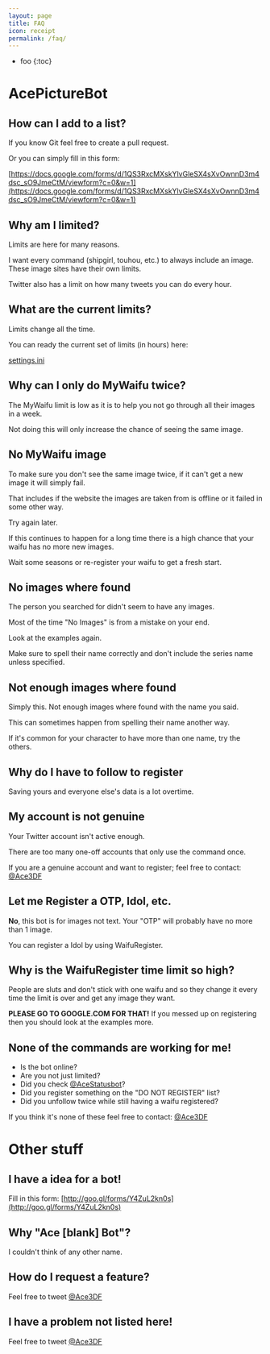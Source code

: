 ```yaml
---
layout: page
title: FAQ
icon: receipt
permalink: /faq/
---
```


* foo
{:toc}


# AcePictureBot

## How can I add to a list?

If you know Git feel free to create a pull request.

Or you can simply fill in this form:

[https://docs.google.com/forms/d/1QS3RxcMXskYlvGleSX4sXvOwnnD3m4dsc_sO9JmeCtM/viewform?c=0&w=1](https://docs.google.com/forms/d/1QS3RxcMXskYlvGleSX4sXvOwnnD3m4dsc_sO9JmeCtM/viewform?c=0&w=1)

## Why am I limited?

Limits are here for many reasons.

I want every command (shipgirl, touhou, etc.) to always include an image. These image sites have their own limits.

Twitter also has a limit on how many tweets you can do every hour.

## What are the current limits?

Limits change all the time.

You can ready the current set of limits (in hours) here:

[settings.ini](https://github.com/ace3df/AcePictureBot/blob/master/settings.ini)


## Why can I only do MyWaifu twice?

The MyWaifu limit is low as it is to help you not go through all their images in a week.

Not doing this will only increase the chance of seeing the same image.

## No MyWaifu image

To make sure you don't see the same image twice, if it can't get a new image it will simply fail.

That includes if the website the images are taken from is offline or it failed in some other way.

Try again later.

If this continues to happen for a long time there is a high chance that your waifu has no more new images.

Wait some seasons or re-register your waifu to get a fresh start.

## No images where found

The person you searched for didn't seem to have any images.

Most of the time "No Images" is from a mistake on your end.

Look at the examples again.

Make sure to spell their name correctly and don't include the series name unless specified.

## Not enough images where found

Simply this. Not enough images where found with the name you said.

This can sometimes happen from spelling their name another way.

If it's common for your character to have more than one name, try the others.

## Why do I have to follow to register

Saving yours and everyone else's data is a lot overtime.

## My account is not genuine

Your Twitter account isn't active enough.

There are too many one-off accounts that only use the command once.

If you are a genuine account and want to register; feel free to contact: <a href="http://twitter.com/ace3df">@Ace3DF</a>

## Let me Register a OTP, Idol, etc.

**No**, this bot is for images not text. Your "OTP" will probably have no more than 1 image. 

You can register a Idol by using WaifuRegister.

## Why is the WaifuRegister time limit so high? 

People are sluts and don't stick with one waifu and so they change it every time the limit is over and get any image they want. 

**PLEASE GO TO GOOGLE.COM FOR THAT!** If you messed up on registering then you should look at the examples more.

## None of the commands are working for me!

* Is the bot online?
* Are you not just limited?
* Did you check [@AceStatusbot](http://www.twitter.com/acestatusbot)?
* Did you register something on the "DO NOT REGISTER" list?
* Did you unfollow twice while still having a waifu registered?

If you think it's none of these feel free to contact: <a href="http://twitter.com/ace3df">@Ace3DF</a>

# Other stuff

## I have a idea for a bot!

Fill in this form:
[http://goo.gl/forms/Y4ZuL2kn0s](http://goo.gl/forms/Y4ZuL2kn0s)

## Why "Ace [blank] Bot"? 

I couldn't think of any other name. 

## How do I request a feature? 

Feel free to tweet <a href="http://twitter.com/ace3df">@Ace3DF</a>

## I have a problem not listed here! 

Feel free to tweet <a href="http://twitter.com/ace3df">@Ace3DF</a>

